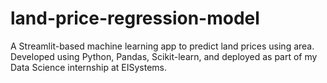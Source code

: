 # land-price-regression-model
A Streamlit-based machine learning app to predict land prices using area. Developed using Python, Pandas, Scikit-learn, and deployed as part of my Data Science internship at EISystems.
